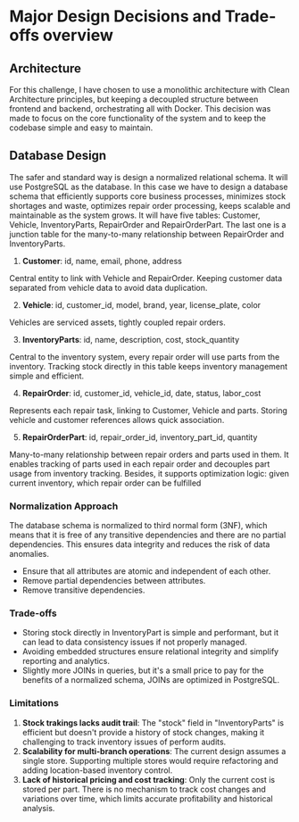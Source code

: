 # Major Design Decisions and Trade-offs overview

## Architecture
For this challenge, I have chosen to use a monolithic architecture with Clean Architecture principles, but keeping a decoupled structure between frontend and backend, orchestrating all with Docker. This decision was made to focus on the core functionality of the system and to keep the codebase simple and easy to maintain. 

## Database Design
The safer and standard way is design a normalized relational schema. It will use PostgreSQL as the database. In this case we have to design a database schema that efficiently supports core business processes, minimizes stock shortages and waste, optimizes repair order processing, keeps scalable and maintainable as the system grows.  It will have five tables: Customer, Vehicle, InventoryParts, RepairOrder and RepairOrderPart. The last one is a junction table for the many-to-many relationship between RepairOrder and InventoryParts.

1. **Customer**: id, name, email, phone, address 

Central entity to link with Vehicle and RepairOrder. Keeping customer data separated from vehicle data to avoid data duplication.

2. **Vehicle**: id, customer_id, model, brand, year, license_plate, color

Vehicles are serviced assets, tightly coupled repair orders. 

3. **InventoryParts**: id, name, description, cost, stock_quantity

Central to the inventory system, every repair order will use parts from the inventory. Tracking stock directly in this table keeps inventory management simple and efficient.

4. **RepairOrder**: id, customer_id, vehicle_id, date, status, labor_cost

Represents each repair task, linking to Customer, Vehicle and parts. Storing vehicle and customer references allows quick association.

5. **RepairOrderPart**: id, repair_order_id, inventory_part_id, quantity

Many-to-many relationship between repair orders and parts used in them. It enables tracking of parts used in each repair order and decouples part usage from inventory tracking. Besides, it supports optimization logic: given current inventory, which repair order can be fulfilled

### Normalization Approach
The database schema is normalized to third normal form (3NF), which means that it is free of any transitive dependencies and there are no partial dependencies. This ensures data integrity and reduces the risk of data anomalies.
- Ensure that all attributes are atomic and independent of each other.
- Remove partial dependencies between attributes.
- Remove transitive dependencies.

### Trade-offs
- Storing stock directly in InventoryPart is simple and performant, but it can lead to data consistency issues if not properly managed. 
- Avoiding embedded structures ensure relational integrity and simplify reporting and analytics.
- Slightly more JOINs in queries, but it's a small price to pay for the benefits of a normalized schema, JOINs are optimized in PostgreSQL.

### Limitations
1. **Stock trakings lacks audit trail**: The "stock" field in "InventoryParts" is efficient but doesn't provide a history of stock changes, making it challenging to track inventory issues of perform audits.
2. **Scalability for multi-branch operations**: The current design assumes a single store. Supporting multiple stores would require refactoring and adding location-based inventory control.
3. **Lack of historical pricing and cost tracking**: Only the current cost is stored per part. There is no mechanism to track cost changes and variations over time, which limits accurate profitability and historical analysis.
